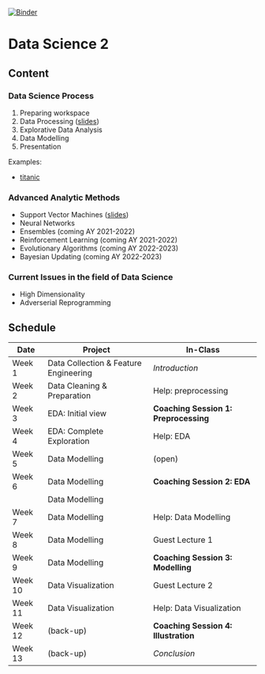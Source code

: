 [![Binder](https://mybinder.org/badge_logo.svg)](https://mybinder.org/v2/gh/tristanvandevelde/datascience2/master?filepath=steps%2Fexamples%2Ftitanic.ipynb)


# Data Science 2


## Content

### Data Science Process

1. Preparing workspace
2. Data Processing ([slides](steps/step2/slides-ds2-step2-processing.html))
3. Explorative Data Analysis
4. Data Modelling
5. Presentation

Examples:
<!--
* [titanic](https://mybinder.org/v2/gh/tristanvandevelde/datascience2/master?filepath=steps%2Fexamples%2Ftitanic.ipynb) -->
* [titanic](https://hub.gke2.mybinder.org/user/tristanvandevelde-datascience2-05j1xgo5/notebooks/steps/examples/titanic.ipynb)


### Advanced Analytic Methods

* Support Vector Machines ([slides](methods/svm/slides-ds2-svm.html))
* Neural Networks
* Ensembles (coming AY 2021-2022)
* Reinforcement Learning (coming AY 2021-2022)
* Evolutionary Algorithms (coming AY 2022-2023)
* Bayesian Updating (coming AY 2022-2023)

### Current Issues in the field of Data Science

* High Dimensionality
* Adverserial Reprogramming

## Schedule



| Date          | Project                                | In-Class                              |
| ------------- | -------------                          | -------------                         |
| Week 1        | Data Collection & Feature Engineering  | *Introduction*                        |
| Week 2        | Data Cleaning & Preparation            | Help: preprocessing                   |
| Week 3        | EDA: Initial view                      | **Coaching Session 1: Preprocessing** |
| Week 4        | EDA: Complete Exploration              | Help: EDA                             |
| Week 5        | Data Modelling                         | (open)                                |
| Week 6        | Data Modelling                         | **Coaching Session 2: EDA**           |
|               | Data Modelling                         |                                       |
| Week 7        | Data Modelling                         | Help: Data Modelling                  |
| Week 8        | Data Modelling                         | Guest Lecture 1                       |
| Week 9        | Data Modelling                         | **Coaching Session 3: Modelling**     |
| Week 10       | Data Visualization                     | Guest Lecture 2                       |
| Week 11       | Data Visualization                     | Help: Data Visualization              |
| Week 12       | (back-up)                              | **Coaching Session 4: Illustration**  |
| Week 13       | (back-up)                              | *Conclusion*                          |


<!--

## Project

Students choose one of the following projects:
-->

